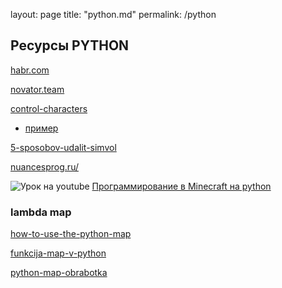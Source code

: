layout: page
title: "python.md"
permalink: /python



## Ресурсы PYTHON

[habr.com](https://habr.com/ru/post/595081/)

[novator.team](https://novator.team/post/435)

[control-characters](https://pythonz.net/references/named/control-characters/)

- [пример](https://gist.github.com/paulsver/edf3dd907d7d18f355e5ba640be25a3e)

[5-sposobov-udalit-simvol](https://pythonist.ru/5-sposobov-udalit-simvol-iz-stroki/)

[nuancesprog.ru/](https://nuancesprog.ru/p/9762/)

![Урок на youtube](youtube16.png) [Программирование в Minecraft на python](https://tproger.ru/articles/programmirovanie-na-python-v-minecraft-besplatnye-videouroki-dlja-detej-i-podrostkov-dlja-detej-ot-9-let/)

### lambda map

[how-to-use-the-python-map](https://www.digitalocean.com/community/tutorials/how-to-use-the-python-map-function-ru)

[funkcija-map-v-python](https://pythonru.com/osnovy/funkcija-map-v-python)

[python-map-obrabotka](https://webdevblog.ru/python-map-obrabotka-massivov-bez-ciklov/)

